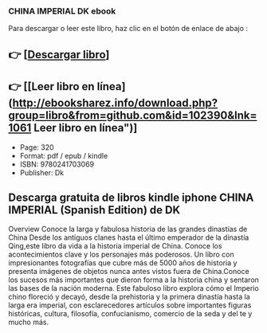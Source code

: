 ### CHINA IMPERIAL DK ebook

Para descargar o leer este libro, haz clic en el botón de enlace de abajo :

## 👉  [**[Descargar libro](http://ebooksharez.info/download.php?group=libro&from=github.com&id=102390&lnk=1061 "Descargar libro")**]

## 👉  [**[Leer libro en línea](http://ebooksharez.info/download.php?group=libro&from=github.com&id=102390&lnk=1061 Leer libro en línea")**]




* Page: 320
* Format: pdf / epub / kindle
* ISBN: 9780241703069
* Publisher: Dk

## Descarga gratuita de libros kindle iphone CHINA IMPERIAL  (Spanish Edition) de DK

Overview
Conoce la larga y fabulosa historia de las grandes dinastías de China Desde los antiguos clanes hasta el último emperador de la dinastía Qing,este libro da vida a la historia imperial de China. Conoce los acontecimientos clave y los personajes más poderosos. Un libro con impresionantes fotografías que cubre más de 5000 años de historia y presenta imágenes de objetos nunca antes vistos fuera de China.Conoce los sucesos más importantes que dieron forma a la historia china y sentaron las bases de la nación moderna. Este fabuloso libro explora cómo el Imperio chino floreció y decayó, desde la prehistoria y la primera dinastía hasta la larga era imperial, con esclarecedores artículos sobre importantes figuras históricas, cultura, filosofía, confucianismo, comercio de la seda y del te y mucho más.



